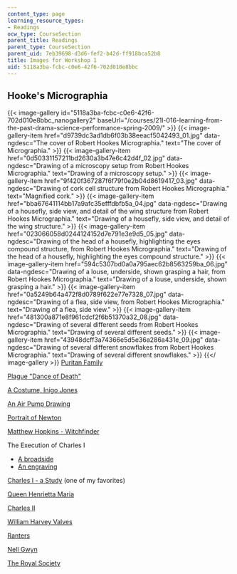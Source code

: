 ```yaml
---
content_type: page
learning_resource_types:
- Readings
ocw_type: CourseSection
parent_title: Readings
parent_type: CourseSection
parent_uid: 7eb39698-d3d6-fef2-b42d-ff918bca52b8
title: Images for Workshop 1
uid: 5118a3ba-fcbc-c0e6-42f6-702d010e8bbc
---
```


Hooke's Micrographia
--------------------
{{< image-gallery id="5118a3ba-fcbc-c0e6-42f6-702d010e8bbc_nanogallery2" baseUrl="/courses/21l-016-learning-from-the-past-drama-science-performance-spring-2009/" >}}
{{< image-gallery-item href="d9739dc3ad1db6f03b38eeacf5042493_01.jpg" data-ngdesc="The cover of Robert Hookes Micrographia." text="The cover of Micrographia." >}}
{{< image-gallery-item href="0d50331157211bd2630a3b47e6c42d4f_02.jpg" data-ngdesc="Drawing of a microscopy setup from Robert Hookes Micrographia." text="Drawing of a microscopy setup." >}}
{{< image-gallery-item href="9f420f367287f6f79f0e2b04d8619417_03.jpg" data-ngdesc="Drawing of cork cell structure from Robert Hookes Micrographia." text="Magnified cork." >}}
{{< image-gallery-item href="bba67641114bb17a9afc35efffdbfb5a_04.jpg" data-ngdesc="Drawing of a housefly, side view, and detail of the wing structure from Robert Hookes Micrographia." text="Drawing of a housefly, side view, and detail of the wing structure." >}}
{{< image-gallery-item href="023066058d0244124152d7e791e3e9d5_05.jpg" data-ngdesc="Drawing of the head of a housefly, highlighting the eyes compound structure, from Robert Hookes Micrographia." text="Drawing of the head of a housefly, highlighting the eyes compound structure." >}}
{{< image-gallery-item href="594c5307bd0a0a795aec62b8563259ba_06.jpg" data-ngdesc="Drawing of a louse, underside, shown grasping a hair, from Robert Hookes Micrographia." text="Drawing of a louse, underside, shown grasping a hair." >}}
{{< image-gallery-item href="0a5249b64a472f8d0789f622e77e7328_07.jpg" data-ngdesc="Drawing of a flea, side view, from Robert Hookes Micrographia." text="Drawing of a flea, side view." >}}
{{< image-gallery-item href="481300a871e8f961cdcf2f6b51370a32_08.jpg" data-ngdesc="Drawing of several different seeds from Robert Hookes Micrographia." text="Drawing of several different seeds." >}}
{{< image-gallery-item href="43948dcff3a74366e5d5e36a286a431e_09.jpg" data-ngdesc="Drawing of several different snowflakes from Robert Hookes Micrographia." text="Drawing of several different snowflakes." >}}
{{</ image-gallery >}}
[Puritan Family](https://www.britannica.com/topic/Puritanism)

[Plague "Dance of Death"](https://commons.wikimedia.org/wiki/File:Nuremberg_chronicles_-_Dance_of_Death_(CCLXIIIIv).jpg)

[A Costume, Inigo Jones](https://www.bl.uk/collection-items/inigo-jones-designs-for-masque-costumes)

[An Air Pump Drawing](http://www.princeton.edu/~his291/Air_Pump.html)

[Portrait of Newton](http://en.wikipedia.org/wiki/Isaac_Newton)

[Matthew Hopkins - Witchfinder](http://special.lib.gla.ac.uk/images/exhibitions/damned/dadisc.gif)

The Execution of Charles I

*   [A broadside](http://www.bbc.co.uk/radio4/history/empire/images/synopsis/23.jpg)
*   [An engraving](http://www.finerareprints.com/blog-and-tips-about-antique-prints/what-is-an-engraving)

[Charles I - a Study](http://en.wikipedia.org/wiki/Image:Charlesx3.JPG) (one of my favorites)

[Queen Henrietta Maria](http://en.wikipedia.org/wiki/Image:Henrietta_Maria.jpg)

[Charles II](http://clendening.kumc.edu/dc/pc/Charles_II.jpg)

[William Harvey Valves](http://www.umich.edu/~ece/student_projects/anatomy/images/harvey_plate.gif)

[Ranters](https://www.brh.org.uk/site/articles/a-glorious-liberty/)

[Nell Gwyn](http://en.wikipedia.org/wiki/Nell_Gwyn)

[The Royal Society](http://www.stanford.edu/class/history34q/readings/ShapinSchaffer/RoyalSociety.jpeg)